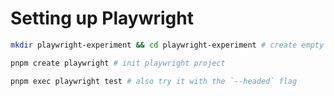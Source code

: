 # Setting up Playwright

```bash
mkdir playwright-experiment && cd playwright-experiment # create empty folder
```

```bash
pnpm create playwright # init playwright project
```

```bash
pnpm exec playwright test # also try it with the `--headed` flag
```
